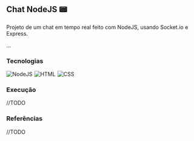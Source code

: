 ## Chat NodeJS 📟

Projeto de um chat em tempo real feito com NodeJS, usando Socket.io e Express. 

...

### Tecnologias
<div style="display: flex; gap: 5px;">
    <img src="https://img.shields.io/badge/NodeJS-339933?style=for-the-badge&logo=node.js&logoColor=339933&labelColor=070707" alt="NodeJS">
    <img src="https://img.shields.io/badge/HTML5-E34F26?style=for-the-badge&logo=html5&logoColor=E34F26&labelColor=070707" alt="HTML">
    <img src="https://img.shields.io/badge/CSS3-1572B6?style=for-the-badge&logo=css3&logoColor=1572B6&labelColor=070707" alt="CSS">
</div>

### Execução

//TODO

### Referências

//TODO